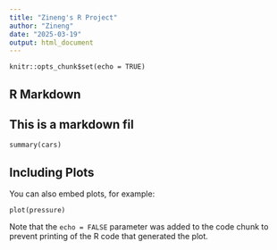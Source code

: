 ```yaml
---
title: "Zineng's R Project"
author: "Zineng"
date: "2025-03-19"
output: html_document
---
```


```{r setup, include=FALSE}
knitr::opts_chunk$set(echo = TRUE)
```

## R Markdown
## This is a markdown fil

```{r cars}
summary(cars)
```

## Including Plots

You can also embed plots, for example:

```{r pressure, echo=FALSE}
plot(pressure)
```

Note that the `echo = FALSE` parameter was added to the code chunk to prevent printing of the R code that generated the plot.
